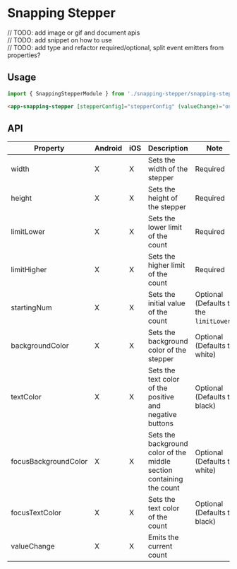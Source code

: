 # Snapping Stepper

// TODO: add image or gif and document apis  
// TODO: add snippet on how to use  
// TODO: add type and refactor required/optional, split event emitters from properties?  

## Usage
```ts
import { SnappingStepperModule } from './snapping-stepper/snapping-stepper.module';
```  

```html
<app-snapping-stepper [stepperConfig]="stepperConfig" (valueChange)="onStepperValueChange($event)"></app-snapping-stepper>
```

## API

| Property              | Android | iOS | Description                                                                    | Note                                                                                                 |
| --------------------- | ------- | --- | ------------------------------------------------------------------------------ | ---------------------------------------------------------------------------------------------------- |
| width | X | X | Sets the width of the stepper | Required |
| height | X | X | Sets the height of the stepper | Required |
| limitLower | X | X | Sets the lower limit of the count | Required |
| limitHigher | X | X | Sets the higher limit of the count | Required |
| startingNum | X | X | Sets the initial value of the count | Optional (Defaults to the `limitLower`) |
| backgroundColor | X | X | Sets the background color of the stepper | Optional (Defaults to white) |
| textColor | X | X | Sets the text color of the positive and negative buttons | Optional (Defaults to black) |
| focusBackgroundColor | X | X | Sets the background color of the middle section containing the count | Optional (Defaults to white) |
| focusTextColor | X | X | Sets the text color of the count | Optional (Defaults to black) |
| valueChange | X | X | Emits the current count | |

